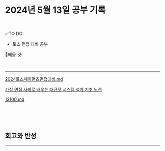 # 2024년 5월 13일 공부 기록 

<br>

✅TO DO: 

- 토스 면접 대비 공부

💭배울 것:


<br>

---

[2024토스페이먼츠면접대비.md](..%2F..%2F..%2F%EA%B8%B0%ED%83%80%2F2024%ED%86%A0%EC%8A%A4%ED%8E%98%EC%9D%B4%EB%A8%BC%EC%B8%A0%EB%A9%B4%EC%A0%91%EB%8C%80%EB%B9%84.md)

[가상 면접 사례로 배우는 대규모 시스템 설계 기초 노션](https://seong-uk52.notion.site/07dc8b63045f4db3927b0003b44230f3?pvs=4)


[12100.md](..%2F..%2F..%2FAlgorithm%2FSolvedProblem%2F%EB%B0%B1%ED%8A%B8%EB%9E%98%ED%82%B9%2F12100%2F12100.md)

<br><br><br>





## 회고와 반성

---

